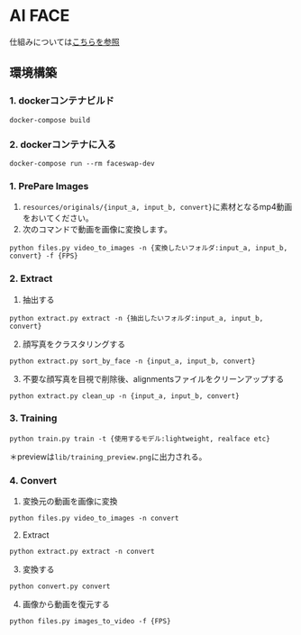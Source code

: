 # AI FACE

仕組みについては[こちらを参照](https://github.com/Minminzei/ai-sample/issues/1)

## 環境構築
### 1. dockerコンテナビルド
```
docker-compose build
```
### 2. dockerコンテナに入る
```
docker-compose run --rm faceswap-dev
```

### 1. PrePare Images
1. `resources/originals/{input_a, input_b, convert}`に素材となるmp4動画をおいてください。
2. 次のコマンドで動画を画像に変換します。
```
python files.py video_to_images -n {変換したいフォルダ:input_a, input_b, convert} -f {FPS}
```

### 2. Extract
1. 抽出する
```
python extract.py extract -n {抽出したいフォルダ:input_a, input_b, convert} 
```
2. 顔写真をクラスタリングする
```
python extract.py sort_by_face -n {input_a, input_b, convert} 
```
3. 不要な顔写真を目視で削除後、alignmentsファイルをクリーンアップする
```
python extract.py clean_up -n {input_a, input_b, convert} 
```

### 3. Training
```
python train.py train -t {使用するモデル:lightweight, realface etc}
```
＊previewは`lib/training_preview.png`に出力される。

### 4. Convert
1. 変換元の動画を画像に変換
```
python files.py video_to_images -n convert
```

2. Extract
```
python extract.py extract -n convert
```

3. 変換する
```
python convert.py convert
```

4. 画像から動画を復元する
```
python files.py images_to_video -f {FPS}
```
